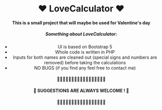 <div align=center>
<h1>❤️ LoveCalculator ❤️</h1>
<h4>This is a small project that will maybe be used for Valentine's day</h4>
<h5>Something about LoveCalculator:</h5>
<ul>
<li>UI is based on Bootstrap 5</li>
<li>Whole code is written in PHP</li>
<li>Inputs for both names are cleaned out (special signs and numbers are removed) before taking the calculations</li>
<li>NO BUGS (if you find any feel free to contact me) </li>
</ul>
<h4>🔷🔷🔷🔷🔷🔷🔷🔷🔷🔷🔷🔷🔷🔷🔷🔷🔷</h4>
<h4>🔷 SUGGESTIONS ARE ALWAYS WELCOME ! 🔷</h4>
<h4>🔷🔷🔷🔷🔷🔷🔷🔷🔷🔷🔷🔷🔷🔷🔷🔷🔷</h4>
</div>

